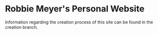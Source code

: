 # Robbie Meyer's Personal Website

Information regarding the creation process of this site can be found in the creation branch.
